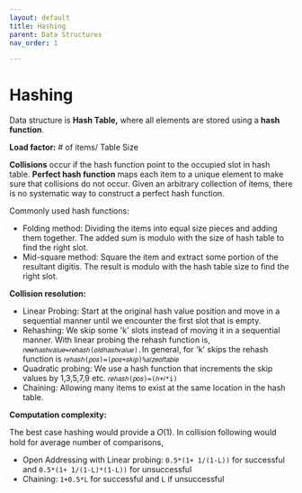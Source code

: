 ```yaml
---
layout: default
title: Hashing
parent: Data Structures
nav_order: 1

---
```


# Hashing

Data structure is **Hash Table,** where all elements are stored using a **hash function**.

**Load factor:** # of items/ Table Size

**Collisions** occur if the hash function point to the occupied slot in hash table. **Perfect hash function** maps each item to a unique element to make sure that collisions do not occur. Given an arbitrary collection of items, there is no systematic way to construct a perfect hash function.

Commonly used hash functions:

- Folding method: Dividing the items into equal size pieces and adding them together. The added sum is modulo with the size of hash table to find the right slot.
- Mid-square method: Square the item and extract some portion of the resultant digitis. The result is modulo with the hash table size to find the right slot.

**Collision resolution:**

- Linear Probing: Start at the original hash value position and move in a sequential manner until we encounter the first slot that is empty.
- Rehashing: We skip some 'k' slots instead of moving it in a sequential manner. With linear probing the rehash function is, `𝑛𝑒𝑤ℎ𝑎𝑠ℎ𝑣𝑎𝑙𝑢𝑒=𝑟𝑒ℎ𝑎𝑠ℎ(𝑜𝑙𝑑ℎ𝑎𝑠ℎ𝑣𝑎𝑙𝑢𝑒).`In general, for 'k' skips the rehash function is `𝑟𝑒ℎ𝑎𝑠ℎ(𝑝𝑜𝑠)=(𝑝𝑜𝑠+𝑠𝑘𝑖𝑝)%𝑠𝑖𝑧𝑒𝑜𝑓𝑡𝑎𝑏𝑙𝑒`
- Quadratic probing: We use a hash function that increments the skip values by 1,3,5,7,9 etc. `𝑟𝑒ℎ𝑎𝑠ℎ(𝑝𝑜𝑠)=(ℎ+𝑖*i)`
- Chaining: Allowing many items to exist at the same location in the hash table.

**Computation complexity:**

The best case hashing would provide a 𝑂(1). In collision following would hold for average number of comparisons,

- Open Addressing with Linear probing: `0.5*(1+ 1/(1-L))` for successful and `0.5*(1+ 1/(1-L)*(1-L))` for unsuccessful
- Chaining: `1+0.5*L` for successful and `L` if unsuccessful
